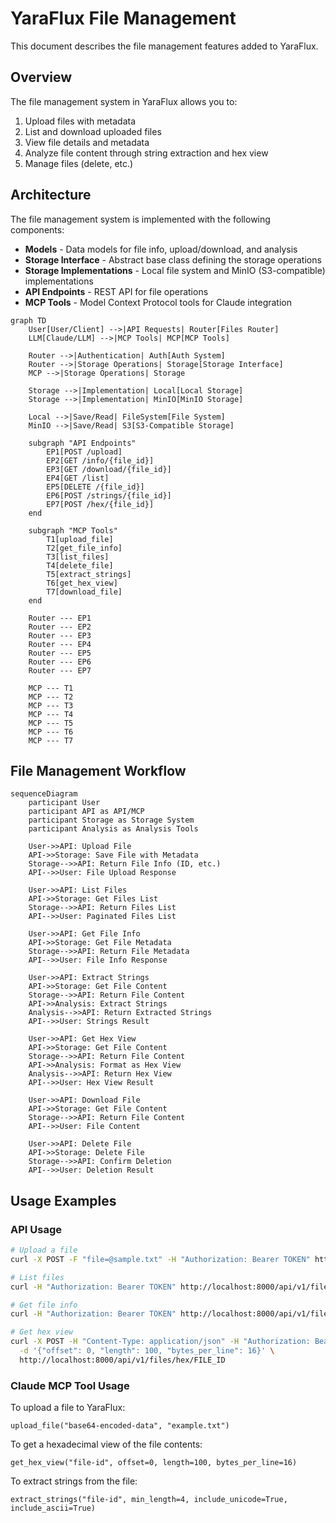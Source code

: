 # YaraFlux File Management

This document describes the file management features added to YaraFlux.

## Overview

The file management system in YaraFlux allows you to:

1. Upload files with metadata
2. List and download uploaded files
3. View file details and metadata
4. Analyze file content through string extraction and hex view
5. Manage files (delete, etc.)

## Architecture

The file management system is implemented with the following components:

- **Models** - Data models for file info, upload/download, and analysis
- **Storage Interface** - Abstract base class defining the storage operations
- **Storage Implementations** - Local file system and MinIO (S3-compatible) implementations
- **API Endpoints** - REST API for file operations
- **MCP Tools** - Model Context Protocol tools for Claude integration

```mermaid
graph TD
    User[User/Client] -->|API Requests| Router[Files Router]
    LLM[Claude/LLM] -->|MCP Tools| MCP[MCP Tools]
    
    Router -->|Authentication| Auth[Auth System]
    Router -->|Storage Operations| Storage[Storage Interface]
    MCP -->|Storage Operations| Storage
    
    Storage -->|Implementation| Local[Local Storage]
    Storage -->|Implementation| MinIO[MinIO Storage]
    
    Local -->|Save/Read| FileSystem[File System]
    MinIO -->|Save/Read| S3[S3-Compatible Storage]
    
    subgraph "API Endpoints"
        EP1[POST /upload]
        EP2[GET /info/{file_id}]
        EP3[GET /download/{file_id}]
        EP4[GET /list]
        EP5[DELETE /{file_id}]
        EP6[POST /strings/{file_id}]
        EP7[POST /hex/{file_id}]
    end
    
    subgraph "MCP Tools"
        T1[upload_file]
        T2[get_file_info]
        T3[list_files]
        T4[delete_file]
        T5[extract_strings]
        T6[get_hex_view]
        T7[download_file]
    end
    
    Router --- EP1
    Router --- EP2
    Router --- EP3
    Router --- EP4
    Router --- EP5
    Router --- EP6
    Router --- EP7
    
    MCP --- T1
    MCP --- T2
    MCP --- T3
    MCP --- T4
    MCP --- T5
    MCP --- T6
    MCP --- T7
```

## File Management Workflow

```mermaid
sequenceDiagram
    participant User
    participant API as API/MCP
    participant Storage as Storage System
    participant Analysis as Analysis Tools
    
    User->>API: Upload File
    API->>Storage: Save File with Metadata
    Storage-->>API: Return File Info (ID, etc.)
    API-->>User: File Upload Response
    
    User->>API: List Files
    API->>Storage: Get Files List
    Storage-->>API: Return Files List
    API-->>User: Paginated Files List
    
    User->>API: Get File Info
    API->>Storage: Get File Metadata
    Storage-->>API: Return File Metadata
    API-->>User: File Info Response
    
    User->>API: Extract Strings
    API->>Storage: Get File Content
    Storage-->>API: Return File Content
    API->>Analysis: Extract Strings
    Analysis-->>API: Return Extracted Strings
    API-->>User: Strings Result
    
    User->>API: Get Hex View
    API->>Storage: Get File Content
    Storage-->>API: Return File Content
    API->>Analysis: Format as Hex View
    Analysis-->>API: Return Hex View
    API-->>User: Hex View Result
    
    User->>API: Download File
    API->>Storage: Get File Content
    Storage-->>API: Return File Content
    API-->>User: File Content
    
    User->>API: Delete File
    API->>Storage: Delete File
    Storage-->>API: Confirm Deletion
    API-->>User: Deletion Result
```

## Usage Examples

### API Usage

```bash
# Upload a file
curl -X POST -F "file=@sample.txt" -H "Authorization: Bearer TOKEN" http://localhost:8000/api/v1/files/upload

# List files
curl -H "Authorization: Bearer TOKEN" http://localhost:8000/api/v1/files/list

# Get file info
curl -H "Authorization: Bearer TOKEN" http://localhost:8000/api/v1/files/info/FILE_ID

# Get hex view
curl -X POST -H "Content-Type: application/json" -H "Authorization: Bearer TOKEN" \
  -d '{"offset": 0, "length": 100, "bytes_per_line": 16}' \
  http://localhost:8000/api/v1/files/hex/FILE_ID
```

### Claude MCP Tool Usage

To upload a file to YaraFlux:

```
upload_file("base64-encoded-data", "example.txt")
```

To get a hexadecimal view of the file contents:

```
get_hex_view("file-id", offset=0, length=100, bytes_per_line=16)
```

To extract strings from the file:

```
extract_strings("file-id", min_length=4, include_unicode=True, include_ascii=True)
